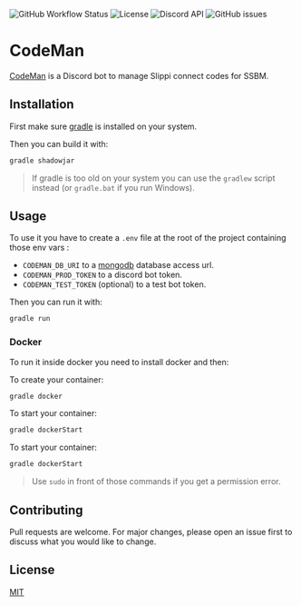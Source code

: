 ![GitHub Workflow Status](https://img.shields.io/github/workflow/status/SlippiCodeMan/CodeManBot/Java%20CI%20with%20Gradle)
![License](https://img.shields.io/github/license/SlippiCodeMan/CodeManBot)
![Discord API](https://img.shields.io/badge/discord%20api-JDA-%23843fd1)
![GitHub issues](https://img.shields.io/github/issues/SlippiCodeMan/CodeManBot)

# CodeMan

[CodeMan](https://slippicodeman.github.io/CodeManWebsite/) is a Discord bot to manage Slippi connect codes for SSBM. 

## Installation

First make sure [gradle](https://gradle.org/) is installed on your system.

Then you can build it with:

```bash
gradle shadowjar
```

> If gradle is too old on your system you can use the `gradlew` script instead (or `gradle.bat` if you run Windows).

## Usage

To use it you have to create a `.env` file at the root of the project containing those env vars :
- `CODEMAN_DB_URI` to a [mongodb](https://www.mongodb.com/) database access url.
- `CODEMAN_PROD_TOKEN` to a discord bot token.
- `CODEMAN_TEST_TOKEN` (optional) to a test bot token.

Then you can run it with:

```bash
gradle run
```

### Docker

To run it inside docker you need to install docker and then:

To create your container:
```bash
gradle docker
```

To start your container:
```bash
gradle dockerStart
```

To start your container:
```bash
gradle dockerStart
```

> Use `sudo` in front of those commands if you get a permission error.

## Contributing
Pull requests are welcome. For major changes, please open an issue first to discuss what you would like to change.

## License
[MIT](https://choosealicense.com/licenses/mit/)